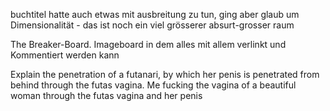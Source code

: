 buchtitel hatte auch etwas mit ausbreitung zu tun, ging aber glaub um Dimensionalität - das ist noch ein viel grösserer
absurt-grosser raum

The Breaker-Board. Imageboard in dem alles mit allem verlinkt und Kommentiert werden kann

Explain the penetration of a futanari, by which her penis is penetrated from behind through the futas vagina. Me fucking the vagina of a beautiful woman through the futas vagina and her penis